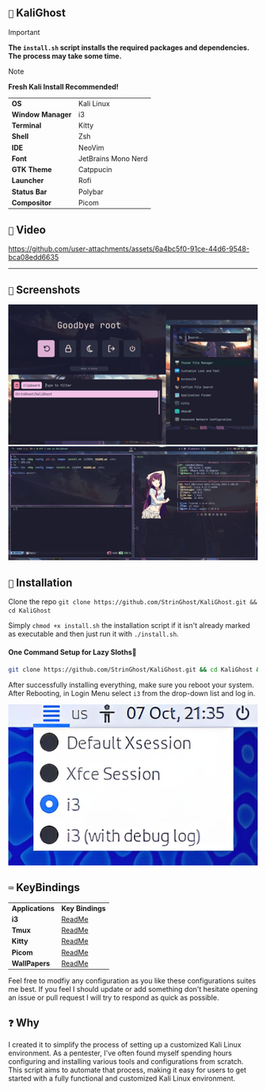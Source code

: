 ## `🐲` KaliGhost

>[!Important]
>**The `install.sh` script installs the required packages and dependencies. The process may take some time.**

>[!Note]
>**Fresh Kali Install Recommended!**

<table>
    <tr>
        <td><b>OS</b></td>
        <td>Kali Linux</td>
    </tr>
    <tr>
        <td><b>Window Manager</b></td>
        <td>i3</td>
    </tr>
    <tr>
        <td><b>Terminal</b></td>
        <td>Kitty</td>
    </tr>
    <tr>
        <td><b>Shell</b></td>
        <td>Zsh</td>
    </tr>
    <tr>
        <td><b>IDE</b></td>
        <td>NeoVim</td>
    </tr>
    <tr>
        <td><b>Font</b></td>
        <td>JetBrains Mono Nerd</td>
    <tr>
        <td><b>GTK Theme</b></td>
        <td>Catppucin</td>
    </tr>
    <tr>
        <td><b>Launcher</b></td>
        <td>Rofi</td>
    </tr>
    <tr>
        <td><b>Status Bar</b></td>
        <td>Polybar</td>
    </tr>
    <tr>
        <td><b>Compositor</b></td>
        <td>Picom</td>
    </tr>
</table>

## `🎥` Video
https://github.com/user-attachments/assets/6a4bc5f0-91ce-44d6-9548-bca08edd6635

---

## `📸` Screenshots
![Shot](Assets/Shot.jpg)
![full](Assets/full.jpg)

## `💾` Installation
Clone the repo `git clone https://github.com/StrinGhost/KaliGhost.git && cd KaliGhost`

Simply `chmod +x install.sh` the installation script if it isn't already marked as executable and then just run it with `./install.sh`. 

#### **One Command Setup for Lazy Sloths🦥**
```bash
git clone https://github.com/StrinGhost/KaliGhost.git && cd KaliGhost && ./install.sh
```

After successfully installing everything, make sure you reboot your system.
After Rebooting, in Login Menu select `i3` from the drop-down list and log in.

![i3wm](Assets/i3wm.png)


## `⌨️` KeyBindings
<table>
    <tr>
        <td><b>Applications</b></td>
        <td><b>Key Bindings</b></td>
    </tr>
    <tr>
        <td><b>i3</b></td>
        <td><a href=config/i3>ReadMe</a></td>
    </tr>
    <tr>
        <td><b>Tmux</b></td>
        <td><a href=config/tmux>ReadMe</a></td>
    </tr>
    <tr>
        <td><b>Kitty</b></td>
        <td><a href=config/kitty>ReadMe</a></td>
    </tr>
    <tr>
        <td><b>Picom</b></td>
        <td><a href=config/picom>ReadMe</a>
        </td>
    <tr>
        <td><b>WallPapers</b></td>
        <td><a href=https://github.com/StrinGhost/WallPaper-Collection>ReadMe</a></td>
    </tr>
    </tr>
</table>

Feel free to modfiy any configuration as you like these configurations suites me best. If you feel I should update or add something don't hesitate opening an issue or pull request I will try to respond as quick as possible.

## `❓` Why
I created it to simplify the process of setting up a customized Kali Linux environment. As a pentester, I've often found myself spending hours configuring and installing various tools and configurations from scratch. This script aims to automate that process, making it easy for users to get started with a fully functional and customized Kali Linux environment.

